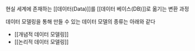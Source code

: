 현실 세계에 존재하는 [[데이터(Data)]]를 [[데이터 베이스(DB)]]로 옮기는 변환 과정

데이터 모델링을 통해 만들 수 있는 데이터 모델의 종류는 아래와 같다
+ [[개념적 데이터 모델링]]
+ [[논리적 데이터 모델링]]
